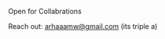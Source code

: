 Open for Collabrations

Reach out: arhaaamw@gmail.com (its triple a)

<!---
arhaamwanii/arhaamwanii is a ✨ special ✨ repository because its `README.md` (this file) appears on your GitHub profile.
You can click the Preview link to take a look at your changes.
--->
